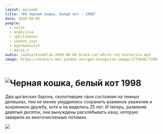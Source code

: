 ```yaml
---
layout: episode
title: "#4 Черная кошка, белый кот - 1998"
date: 2020-08-05
people:
  - volyx
  - anabilisa
  - iphilimonov
  - jeanne_jour
  - egermanovich
  - maria_o
audio: /audio/kinoklub-2020-08-05-black-cat-white-cat-kusturica.mp3
image: https://avatars.mds.yandex.net/get-kinopoisk-image/1773646/f2067d99-31c2-4fca-9510-418cdf860b26/800x800
---
```


# ![Черная кошка, белый кот 1998](https://www.kinopoisk.ru/film/38198/)

Два цыганских барона, сколотившие свои состояния на темных делишках, тем не менее умудрились сохранить взаимное уважение и искреннюю дружбу, хотя и не виделись 25 лет. И теперь, разменяв девятый десяток, они вынуждены расхлебывать кашу, которую заварили их многочисленные потомки.

![](https://avatars.mds.yandex.net/get-kinopoisk-image/1773646/f2067d99-31c2-4fca-9510-418cdf860b26/800x800)
